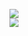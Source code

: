 [![](https://img.shields.io/badge/Made%20With-Github%20Spray-lightgrey.svg?style=for-the-badge&logo=github)](https://github.com/Annihil/github-spray#4447)  
[![](https://i.imgur.com/2DrTn0Z.gif)](https://github.com/Annihil/github-spray)
